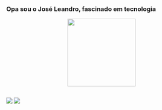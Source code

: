 ### Opa sou o José Leandro, fascinado em tecnologia

<div align="center">
  <a href="https://github.com/Jleandrobr">
  <img height="180em" src="https://github-readme-stats.vercel.app/api?username=Jleandrobr&show_icons=true&theme=dark&include_all_commits=true&count_private=true"/>
</div>
  
##
  
  <div> 
  <a href = "mailto:joseleandrofmb@gmail.com"><img src="https://img.shields.io/badge/-Gmail-%23333?style=for-the-badge&logo=gmail&logoColor=white" target="_blank"></a>
  <a href="https://www.linkedin.com/in/joseleandrofmb" target="_blank"><img src="https://img.shields.io/badge/-LinkedIn-%230077B5?style=for-the-badge&logo=linkedin&logoColor=white" target="_blank"></a> 
  
</div>
<!--
**Jleandrobr/Jleandrobr** is a ✨ _special_ ✨ repository because its `README.md` (this file) appears on your GitHub profile.

Here are some ideas to get you started:

- 🔭 I’m currently working on ...
- 🌱 I’m currently learning ...
- 👯 I’m looking to collaborate on ...
- 🤔 I’m looking for help with ...
- 💬 Ask me about ...
- 📫 How to reach me: ...
- 😄 Pronouns: ...
- ⚡ Fun fact: ...
-->
